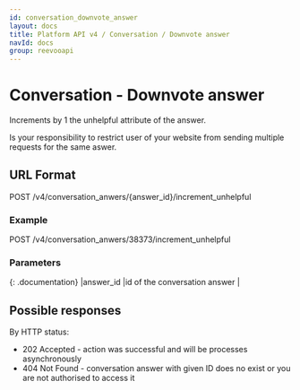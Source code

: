 ```yaml
---
id: conversation_downvote_answer
layout: docs
title: Platform API v4 / Conversation / Downvote answer
navId: docs
group: reevooapi
---
```


# Conversation - Downvote answer

Increments by 1 the unhelpful attribute of the answer.

<div class="warning">
  Is your responsibility to restrict user of your website from sending multiple requests for the same aswer.
</div>

## URL Format
POST /v4/conversation_anwers/{answer_id}/increment_unhelpful

### Example
POST /v4/conversation_anwers/38373/increment_unhelpful

### Parameters

{: .documentation}
|answer_id     |id of the conversation answer        |

## Possible responses

By HTTP status:

 * 202 Accepted - action was successful and will be processes asynchronously
 * 404 Not Found - conversation answer with given ID does no exist or you are not authorised to access it
